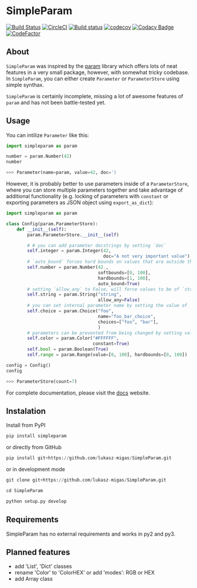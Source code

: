 # SimpleParam

[![Build Status](https://travis-ci.com/lukasz-migas/SimpleParam.svg?branch=master)](https://travis-ci.com/lukasz-migas/SimpleParam)
[![CircleCI](https://circleci.com/gh/lukasz-migas/SimpleParam.svg?style=svg)](https://circleci.com/gh/lukasz-migas/SimpleParam)
[![Build status](https://ci.appveyor.com/api/projects/status/518hbck32eaekp4w?svg=true)](https://ci.appveyor.com/project/lukasz-migas/simpleparam)
[![codecov](https://codecov.io/gh/lukasz-migas/SimpleParam/branch/master/graph/badge.svg)](https://codecov.io/gh/lukasz-migas/SimpleParam)
[![Codacy Badge](https://api.codacy.com/project/badge/Grade/775f9aedd36b49de9400362fe3a57918)](https://www.codacy.com/manual/lukasz-migas/SimpleParam?utm_source=github.com&utm_medium=referral&utm_content=lukasz-migas/SimpleParam&utm_campaign=Badge_Grade)
[![CodeFactor](https://www.codefactor.io/repository/github/lukasz-migas/simpleparam/badge)](https://www.codefactor.io/repository/github/lukasz-migas/simpleparam)

## About

`SimpleParam` was inspired by the [param](https://param.pyviz.org/) library which offers lots of neat features in a very
small package, however, with somewhat tricky codebase. In `SimpleParam`, you can either create `Parameter` or
`ParameterStore` using simple synthax.

`SimpleParam` is certainly incomplete, missing a lot of awesome features of `param` and has not been battle-tested yet.

## Usage

You can intilize `Parameter` like this:

```python
import simpleparam as param

number = param.Number(42)
number

>>> Parameter(name=param, value=42, doc=')
```

However, it is probably better to use parameters inside of a `ParameterStore`, where you can store multiple parameters together and take advantage of additional functionality (e.g. locking of parameters with `constant` or exporting parameters as JSON object using `export_as_dict`):

```python
import simpleparam as param

class Config(param.ParameterStore):
    def __init__(self):
        param.ParameterStore.__init__(self)

        # # you can add parameter docstrings by setting `doc`
        self.integer = param.Integer(42,
                                     doc="A not very important value")
        # `auto_bound` forces hard bounds on values that are outside the specification
        self.number = param.Number(42.,
                                   softbounds=[0, 100],
                                   hardbounds=[1, 100],
                                   auto_bound=True)
        # setting `allow_any` to False, will force values to be of `str` instance
        self.string = param.String("string",
                                   allow_any=False)
        # you can set internal parameter name by setting the value of `name`
        self.choice = param.Choice("foo",
                                   name="foo_bar_choice",
                                   choices=["foo", "bar"],
                                   )
        # parameters can be prevented from being changed by setting value of `constant
        self.color = param.Color("#FFFFFF",
                                 constant=True)
        self.bool = param.Boolean(True)
        self.range = param.Range(value=[0, 100], hardbounds=[0, 100])

config = Config()
config

>>> ParameterStore(count=7)
```

For complete documentation, please visit the [docs](https://www.simpleparam.lukasz-migas.com/) website.

## Instalation

Install from PyPI

```python
pip install simpleparam
```

or directly from GitHub

```python
pip install git+https://github.com/lukasz-migas/SimpleParam.git
```

or in development mode

```python
git clone git+https://github.com/lukasz-migas/SimpleParam.git

cd SimpleParam

python setup.py develop
```

## Requirements

SimpleParam has no external requirements and works in py2 and py3.

## Planned features

-   add 'List', 'Dict' classes
-   rename 'Color' to 'ColorHEX' or add 'modes': RGB or HEX
-   add Array class
